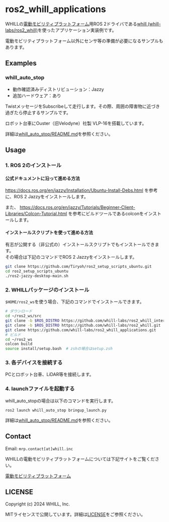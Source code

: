 # ros2_whill_applications

WHILLの[電動モビリティプラットフォーム](https://whill-mrp.notion.site/WHILL-f975baf4015e4eebbb243a7d331efb0a)用ROS 2ドライバである[whill (whill-labs/ros2_whill)](https://github.com/whill-labs/ros2_whill/)を使ったアプリケーション実装例です。

電動モビリティプラットフォーム以外にセンサ等の準備が必要になるサンプルもあります。

## Examples

### whill_auto_stop

* 動作確認済みディストリビューション：Jazzy
* 追加ハードウェア：あり

TwistメッセージをSubscribeして走行します。その際、周囲の障害物に近づき過ぎたら停止するサンプルです。

ロボット台車にOuster（旧Velodyne）社製 VLP-16を搭載しています。

詳細は[whill_auto_stop/README.md](whill_auto_stop/README.md)を参照ください。

## Usage

### 1. ROS 2のインストール


#### 公式ドキュメントに沿って進める方法

https://docs.ros.org/en/jazzy/Installation/Ubuntu-Install-Debs.html を参考に、ROS 2 Jazzyをインストールします。

また、 https://docs.ros.org/en/jazzy/Tutorials/Beginner-Client-Libraries/Colcon-Tutorial.html を参考にビルドツールであるcolconをインストールします。

#### インストールスクリプトを使って進める方法

有志が公開する（非公式の）インストールスクリプトでもインストールできます。  
その場合は下記のコマンドでROS 2 Jazzyをインストールします。

```sh
git clone https://github.com/Tiryoh/ros2_setup_scripts_ubuntu.git
cd ros2_setup_scripts_ubuntu
./ros2-jazzy-desktop-main.sh
```

### 2. WHILLパッケージのインストール

`$HOME/ros2_ws`を使う場合、下記のコマンドでインストールできます。

```sh
# ダウンロード
cd ~/ros2_ws/src
git clone -b $ROS_DISTRO https://github.com/whill-labs/ros2_whill_interfaces.git
git clone -b $ROS_DISTRO https://github.com/whill-labs/ros2_whill.git
git clone https://github.com/whill-labs/ros2_whill_applications.git
# ビルド
cd ~/ros2_ws
colcon build
source install/setup.bash  # zshの場合はsetup.zsh
```

### 3. 各デバイスを接続する

PCとロボット台車、LiDAR等を接続します。

### 4. launchファイルを起動する

whill_auto_stopの場合は以下のコマンドを実行します。

```
ros2 launch whill_auto_stop bringup_launch.py
```

詳細は[whill_auto_stop/README.md](whill_auto_stop/README.md)を参照ください。

## Contact

Email: `mrp.contact[at]whill.inc`

WHILLの電動モビリティプラットフォームについては下記サイトをご覧ください。

[電動モビリティプラットフォーム](https://whill-mrp.notion.site/WHILL-f975baf4015e4eebbb243a7d331efb0a)

## LICENSE

Copyright (c) 2024 WHILL, Inc.

MITライセンスで公開しています。詳細は[LICENSE](./LICENSE)をご参照ください。
